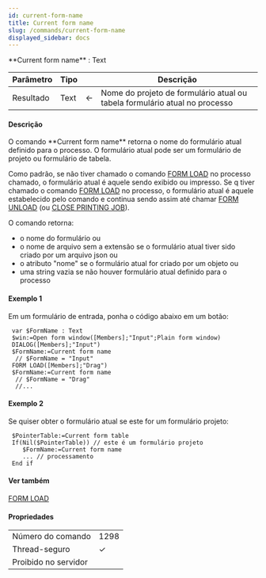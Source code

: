 ```yaml
---
id: current-form-name
title: Current form name
slug: /commands/current-form-name
displayed_sidebar: docs
---
```


<!--REF #_command_.Current form name.Syntax-->**Current form name**  : Text<!-- END REF-->
<!--REF #_command_.Current form name.Params-->
| Parâmetro | Tipo |  | Descrição |
| --- | --- | --- | --- |
| Resultado | Text | &#8592; | Nome do projeto de formulário atual ou tabela formulário atual no processo |

<!-- END REF-->

#### Descrição 

<!--REF #_command_.Current form name.Summary-->O comando **Current form name** retorna o nome do formulário atual definido para o processo.<!-- END REF--> O formulário atual pode ser um formulário de projeto ou formulário de tabela. 

Como padrão, se não tiver chamado o comando [FORM LOAD](../commands/form-load.md) no processo chamado, o formulário atual é aquele sendo exibido ou impresso. Se q tiver chamado o comando [FORM LOAD](../commands/form-load.md) no processo, o formulário atual é aquele estabelecido pelo comando e continua sendo assim até chamar [FORM UNLOAD](form-unload.md) (ou [CLOSE PRINTING JOB](close-printing-job.md)).

O comando retorna:

* o nome do formulário ou
* o nome de arquivo sem a extensão se o formulário atual tiver sido criado por um arquivo json ou
* o atributo "nome" se o formulário atual for criado por um objeto ou
* uma string vazia se não houver formulário atual definido para o processo

#### Exemplo 1 

Em um formulário de entrada, ponha o código abaixo em um botão:

```4d
 var $FormName : Text
 $win:=Open form window([Members];"Input";Plain form window)
 DIALOG([Members];"Input")
 $FormName:=Current form name
  // $FormName = "Input"
 FORM LOAD([Members];"Drag")
 $FormName:=Current form name
  // $FormName = "Drag"
  //...
```

#### Exemplo 2 

Se quiser obter o formulário atual se este for um formulário projeto:

```4d
 $PointerTable:=Current form table
 If(Nil($PointerTable)) // este é um formulário projeto
    $FormName:=Current form name
    ... // processamento
 End if
```

#### Ver também 

[FORM LOAD](../commands/form-load.md)  

#### Propriedades
|  |  |
| --- | --- |
| Número do comando | 1298 |
| Thread-seguro | &check; |
| Proibido no servidor ||


